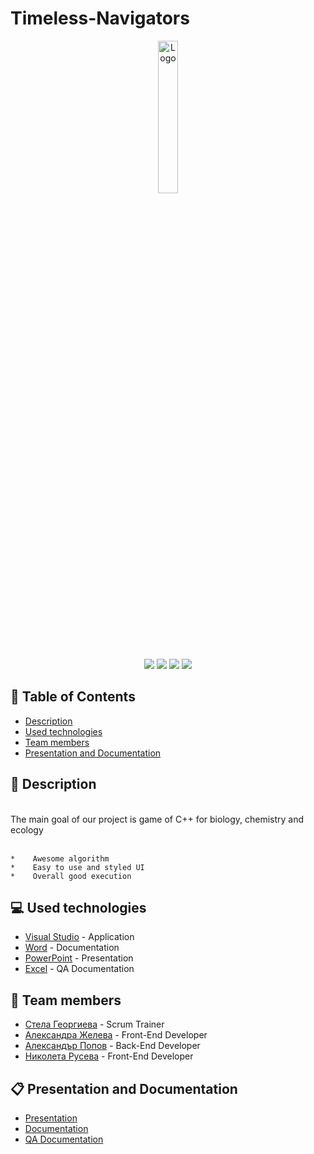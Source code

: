 # Timeless-Navigators
<p align="center">
  <a href=" rel="noopener">
  <img src="Images/gameLogo.png" alt="Logo" width=25% height=25%>
  </a>
</p>

<p align = "center">
   <img src = "https://img.shields.io/github/languages/count/SPGeorgieva21/Timeless-Navigators?style=flat">
   <img src = "https://img.shields.io/github/repo-size/SPGeorgieva21/Timeless-Navigators?style=flat">
   <img src = "https://img.shields.io/github/stars/SPGeorgieva21/Timeless-Navigators?style=social">
   <img src = "https://img.shields.io/github/contributors/SPGeorgieva21/Timeless-Navigators?style=flat">
</p>
	
## :pencil: Table of Contents
- [Description](#description)
- [Used technologies](#used_technologies)
- [Team members](#team_members)
- [Presentation and Documentation](#documentation)
	
## :book: Description <a name="description"></a>
<br>
 The main goal of our project is game of C++ for biology, chemistry and ecology
<br>
<br>

	*    Awesome algorithm 
	*    Easy to use and styled UI
	*    Overall good execution
	
## :computer: Used technologies <a name="used_technologies"></a>
- [Visual Studio](https://visualstudio.microsoft.com/) - Application
- [Word](https://www.microsoft.com/en-us/microsoft-365/word) - Documentation
- [PowerPoint](https://www.microsoft.com/en-us/microsoft-365/powerpoint) - Presentation
- [Excel](https://www.microsoft.com/en-us/microsoft-365/excel) - QA Documentation

## :busts_in_silhouette: Team members <a name="team_members"></a>
- [Стела Георгиева](https://github.com/SPGeorgieva21) - Scrum Trainer 
- [Александра Желева](https://github.com/AMZheleva21) - Front-End Developer
- [Александър Попов](https://github.com/ATPopov21) - Back-End Developer
- [Николета Русева](https://github.com/NRRuseva21) - Front-End Developer

## :clipboard: Presentation and Documentation <a name="documentation"></a>
+ [Presentation](https://github.com/SPGeorgieva21/Timeless-Navigators/blob/main/Documents/Presentation.ods)
+ [Documentation](https://github.com/SPGeorgieva21/Timeless-Navigators/blob/main/Documents/Documentation.docx)
+ [QA Documentation](https://github.com/SPGeorgieva21/Timeless-Navigators/blob/main/Documents/QA%20Documentation.xlsx)
